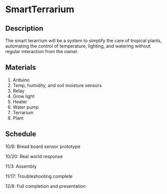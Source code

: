# SmartTerrarium
## Description
 The smart terarrium will be a system to simplify the care of tropical plants, automating the control of temperature, lighting, and watering without regular interaction from the owner.
 
 ## Materials
 1) Arduino
 2) Temp, humidity, and soil moisture sensors
 3) Relay
 4) Grow light
 5) Heater
 6) Water pump
 7) Terrarium
 8) Plant
 
 ## Schedule
 10/6: Bread board sensor prototype
 
 10/20: Real world response
 
 11/3: Assembly
 
 11/17: Troubleshooting complete
 
 12/8: Full completion and presentation
 
 
